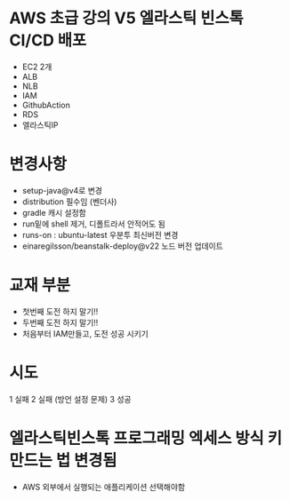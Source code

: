 # AWS 초급 강의 V5 엘라스틱 빈스톡 CI/CD 배포
- EC2 2개
- ALB
- NLB
- IAM
- GithubAction
- RDS
- 엘라스틱IP

# 변경사항
- setup-java@v4로 변경 
- distribution 필수임 (벤더사)
- gradle 캐시 설정함
- run밑에 shell 제거, 디폴트라서 안적어도 됨
- runs-on : ubuntu-latest 우분투 최신버전 변경
- einaregilsson/beanstalk-deploy@v22 노드 버전 업데이트

# 교재 부분
- 첫번째 도전 하지 말기!!
- 두번째 도전 하지 말기!!
- 처음부터 IAM만들고, 도전 성공 시키기

# 시도
1 실패
2 실패 (방언 설정 문제)
3 성공

# 엘라스틱빈스톡 프로그래밍 엑세스 방식 키 만드는 법 변경됨
- AWS 외부에서 실행되는 애플리케이션 선택해야함